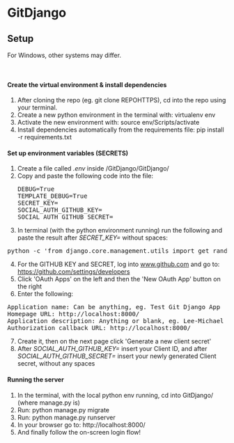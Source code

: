 # GitDjango

## Setup
For Windows, other systems may differ.

<br />

#### Create the virtual environment & install dependencies
1. After cloning the repo (eg. git clone REPOHTTPS), cd into the repo using your terminal.
2. Create a new python environment in the terminal with: virtualenv env
3. Activate the new environment with: source env/Scripts/activate
4. Install dependencies automatically from the requirements file: pip install -r requirements.txt

#### Set up environment variables (SECRETS)
1. Create a file called <i>.env</i> inside /GitDjango/GitDjango/
2. Copy and paste the following code into the file:
   <pre>
   DEBUG=True
   TEMPLATE_DEBUG=True
   SECRET_KEY=
   SOCIAL_AUTH_GITHUB_KEY=
   SOCIAL_AUTH_GITHUB_SECRET=
   </pre>
3. In terminal (with the python environment running) run the following and paste the result after <i>SECRET_KEY=</i> without spaces: 
<pre>python -c 'from django.core.management.utils import get_random_secret_key; print(get_random_secret_key())'</pre>
4. For the GITHUB KEY and SECRET, log into www.github.com and go to: https://github.com/settings/developers
5. Click 'OAuth Apps' on the left and then the 'New OAuth App' button on the right
6. Enter the following: 
<pre>
Application name: Can be anything, eg. Test Git Django App
Homepage URL: http://localhost:8000/
Application description: Anything or blank, eg. Lee-Michael Git Django Test
Authorization callback URL: http://localhost:8000/
</pre>
7. Create it, then on the next page click 'Generate a new client secret'
8. After <i>SOCIAL_AUTH_GITHUB_KEY=</i> insert your Client ID, and after <i>SOCIAL_AUTH_GITHUB_SECRET=</i> insert your newly generated Client secret, without any spaces

#### Running the server
1. In the terminal, with the local python env running, cd into GitDjango/ (where manage.py is)
2. Run: python manage.py migrate
3. Run: python manage.py runserver
4. In your browser go to: http://localhost:8000/
5. And finally follow the on-screen login flow!